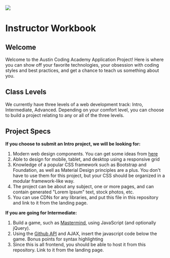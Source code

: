 ![](http://static1.squarespace.com/static/538f3fcde4b05c5fecc7a40e/t/538f48a4e4b00d94e8c253b3/1453396632576/?format=400w)
# Instructor Workbook

## Welcome
Welcome to the Austin Coding Academy Application Project! Here is where you can show off your favorite technologies, your obsession with coding styles and best practices, and get a chance to teach us something about you.

## Class Levels
We currently have three levels of a web development track: Intro, Intermediate, Advanced. Depending on your comfort level, you can choose to build a project relating to any or all of the three levels.

## Project Specs
**If you choose to submit an Intro project, we will be looking for:**

1. Modern web design components. You can get some ideas from [here](http://noeticforce.com/modern-web-design-elements-apps-and-websites)
1. Able to design for mobile, tablet, and desktop using a responsive grid
2. Knowledge of a popular CSS framework such as Bootstrap and Foundation, as well as Material Design principles are a plus. You don't have to use them for this project, but your CSS should be organized in a modular framework-like way.
3. The project can be about any subject, one or more pages, and can contain generated "Lorem Ipsum" text, stock photos, etc.
4. You can use CDNs for any libraries, and put this file in this repository and link to it from the landing page.

**If you are going for Intermediate:**

1. Build a game, such as [Mastermind](https://en.wikipedia.org/wiki/Mastermind_(board_game)), using JavaScript (and optionally jQuery). 
2. Using the [Github API](https://developer.github.com/v3/) and AJAX, insert the javascript code below the game. Bonus points for syntax highlighting
3. Since this is all frontend, you should be able to host it from this repository. Link to it from the landing page.
